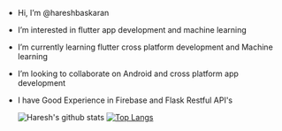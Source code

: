 -  Hi, I’m @hareshbaskaran
-  I’m interested in flutter app development and machine learning
-  I’m currently learning flutter cross platform development and Machine learning
-  I’m looking to collaborate on Android and cross platform app development 
-  I have Good Experience in Firebase and Flask Restful API's


      ![Haresh's github stats](https://github-readme-stats.vercel.app/api?username=hareshbaskaran&show_icons=true&theme=merko)
      [![Top Langs](https://github-readme-stats.vercel.app/api/top-langs/?username=hareshbaskaran&layout=compact&theme=merko)](https://github.com/anuraghazra/github-readme-stats)
